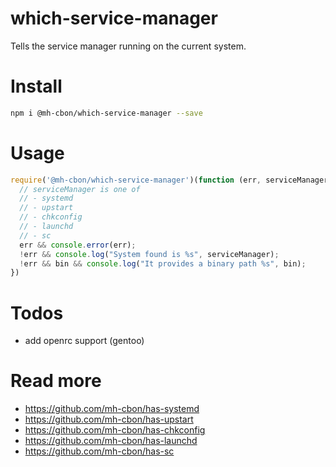 # which-service-manager

Tells the service manager running on the current system.

# Install

```sh
npm i @mh-cbon/which-service-manager --save
```

# Usage

```js
require('@mh-cbon/which-service-manager')(function (err, serviceManager, bin) {
  // serviceManager is one of
  // - systemd
  // - upstart
  // - chkconfig
  // - launchd
  // - sc
  err && console.error(err);
  !err && console.log("System found is %s", serviceManager);
  !err && bin && console.log("It provides a binary path %s", bin);
})
```

# Todos
- add openrc support (gentoo)

# Read more
- https://github.com/mh-cbon/has-systemd
- https://github.com/mh-cbon/has-upstart
- https://github.com/mh-cbon/has-chkconfig
- https://github.com/mh-cbon/has-launchd
- https://github.com/mh-cbon/has-sc
